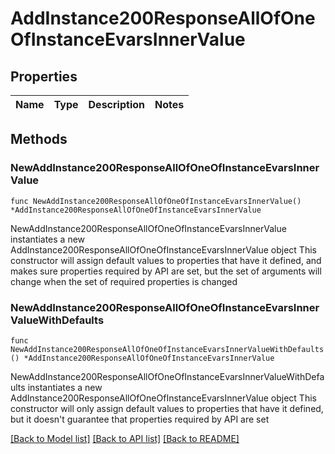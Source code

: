 # AddInstance200ResponseAllOfOneOfInstanceEvarsInnerValue

## Properties

Name | Type | Description | Notes
------------ | ------------- | ------------- | -------------

## Methods

### NewAddInstance200ResponseAllOfOneOfInstanceEvarsInnerValue

`func NewAddInstance200ResponseAllOfOneOfInstanceEvarsInnerValue() *AddInstance200ResponseAllOfOneOfInstanceEvarsInnerValue`

NewAddInstance200ResponseAllOfOneOfInstanceEvarsInnerValue instantiates a new AddInstance200ResponseAllOfOneOfInstanceEvarsInnerValue object
This constructor will assign default values to properties that have it defined,
and makes sure properties required by API are set, but the set of arguments
will change when the set of required properties is changed

### NewAddInstance200ResponseAllOfOneOfInstanceEvarsInnerValueWithDefaults

`func NewAddInstance200ResponseAllOfOneOfInstanceEvarsInnerValueWithDefaults() *AddInstance200ResponseAllOfOneOfInstanceEvarsInnerValue`

NewAddInstance200ResponseAllOfOneOfInstanceEvarsInnerValueWithDefaults instantiates a new AddInstance200ResponseAllOfOneOfInstanceEvarsInnerValue object
This constructor will only assign default values to properties that have it defined,
but it doesn't guarantee that properties required by API are set


[[Back to Model list]](../README.md#documentation-for-models) [[Back to API list]](../README.md#documentation-for-api-endpoints) [[Back to README]](../README.md)


